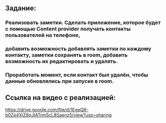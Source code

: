 ## Задание:
### Реализовать заметки. Сделать приложение, которое будет с помощью Content provider получать контакты пользователей на телефоне,
### добавить возможность добавлять заметки по каждому контакту, заметки сохранять в room, добавить возможность их редактировать и удалять.
### Проработать момент, если контакт был удалён, чтобы данные обновлялись при запуске в room.
## Ссылка на видео с реализацией:
https://drive.google.com/file/d/1EgeQ6-b0Ze4XiZ6pJIATrmScL8Saenz5/view?usp=sharing
